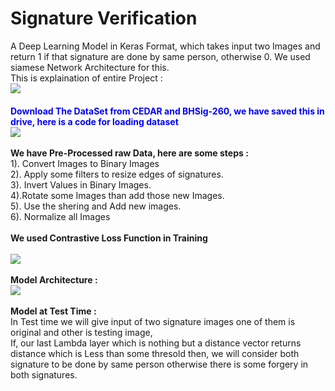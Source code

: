 # Signature Verification

A Deep Learning Model in Keras Format, which takes input two Images and return 1 if that signature are done by same person, otherwise 0.
We used siamese Network Architecture for this.
<br>
This is explaination of entire Project :
<br>
<img src="https://i.ibb.co/85B3X3p/Screenshot-from-2020-09-07-20-58-30.png">
<font color="blue"><br><br><b>Download The DataSet from CEDAR and BHSig-260, we have saved this in drive, here is a code for loading dataset</b></font>
<br>
<img src="https://i.ibb.co/LQr6dhs/Screenshot-from-2020-09-07-21-06-11.png"><br>
<br>
<b> We have Pre-Processed raw Data, here are some steps :</b><br>
  1). Convert Images to Binary Images<br>2). Apply some filters to resize edges of signatures.<br>3). Invert Values in Binary Images.<br>4).Rotate some Images than add those new Images.<br>5). Use the shering and Add new images.<br>6). Normalize all Images
<br><br>
<b> We used Contrastive Loss Function in Training </b><br><br>
<img src="https://i.ibb.co/cv4WXB7/Screenshot-from-2020-09-07-21-14-51.png"><br><br>
<b> Model Architecture : </b><br>
<img src="https://i.ibb.co/gZMg2vL/model.png">
<br><br>
<b> Model at Test Time : </b><br>
In Test time we will give input of two signature images one of them is original and other is testing image,<br>
If, our last Lambda layer which is nothing but a distance vector returns distance which is Less than some thresold then, we will consider both signature to be done by same person otherwise there is some forgery in both signatures.

